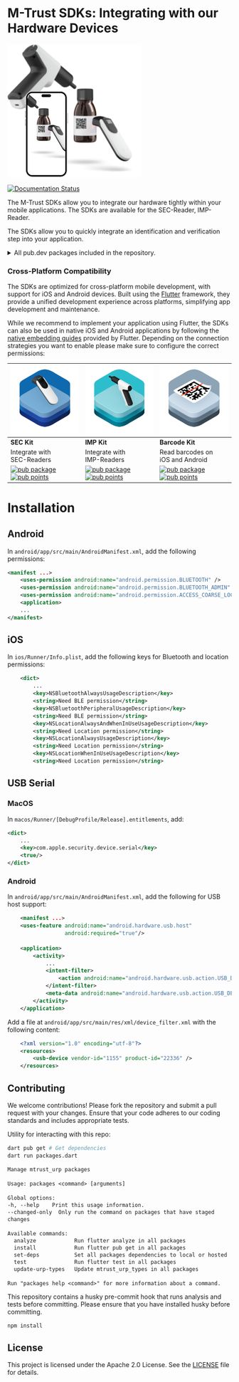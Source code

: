 # M-Trust SDKs: Integrating with our Hardware Devices
<img src="https://github.com/emdgroup/mtrust-urp/blob/main/banner.png?raw=true" width="300"/>


[![Documentation Status](https://img.shields.io/badge/Documentation-M--Trust%20SDKs-blue?style=flat&logo=readthedocs)](https://docs.mtrust.io/sdks)

The M-Trust SDKs allow you to integrate our hardware tightly within your mobile applications. The SDKs are available for the SEC-Reader, IMP-Reader.

The SDKs allow you to quickly integrate an identification and verification step into your application.

<details>
    <summary>All pub.dev packages included in the repository.</summary>
  
#### mtrust_urp_core
[![pub package](https://img.shields.io/pub/v/mtrust_urp_core.svg)](https://pub.dev/packages/mtrust_urp_core)
[![pub points](https://img.shields.io/pub/points/mtrust_urp_core)](https://pub.dev/packages/mtrust_urp_core/score)

#### mtrust_urp_ui
[![pub package](https://img.shields.io/pub/v/mtrust_urp_ui.svg)](https://pub.dev/packages/mtrust_urp_ui)
[![pub points](https://img.shields.io/pub/points/mtrust_urp_ui)](https://pub.dev/packages/mtrust_urp_ui/score)
#### mtrust_urp_ble_strategy
[![pub package](https://img.shields.io/pub/v/mtrust_urp_ble_strategy.svg)](https://pub.dev/packages/mtrust_urp_ble_strategy)
[![pub points](https://img.shields.io/pub/points/mtrust_urp_ble_strategy)](https://pub.dev/packages/mtrust_urp_ble_strategy/score)
#### mtrust_urp_virtual_strategy
[![pub package](https://img.shields.io/pub/v/mtrust_urp_virtual_strategy.svg)](https://pub.dev/packages/mtrust_urp_virtual_strategy)
[![pub points](https://img.shields.io/pub/points/mtrust_urp_virtual_strategy)](https://pub.dev/packages/mtrust_urp_virtual_strategy/score)

</details>


### Cross-Platform Compatibility

The SDKs are optimized for cross-platform mobile development, with support for iOS and Android devices. Built using the [Flutter](https://flutter.dev/) framework, they provide a unified development experience across platforms, simplifying app development and maintenance.

While we recommend to implement your application using Flutter, the SDKs can also be used in native iOS and Android applications by following the [native embedding guides](https://docs.flutter.dev/add-to-app) provided by Flutter.
Depending on the connection strategies you want to enable please make sure to configure the correct permissions:

| <img src="https://github.com/emdgroup/mtrust-sec-kit/blob/main/banner.png?raw=true" width="200">                                                                                                                                | <img src="https://github.com/emdgroup/mtrust-imp-kit/blob/main/banner.png?raw=true" width="200">                                                                                                                                | <img src="https://github.com/emdgroup/mtrust-barcode-kit/blob/main/banner.png?raw=true" width="200">                                                                                                                                            |
| ------------------------------------------------------------------------------------------------------------------------------------------------------------------------------------------------------------------------------- | ------------------------------------------------------------------------------------------------------------------------------------------------------------------------------------------------------------------------------- | ----------------------------------------------------------------------------------------------------------------------------------------------------------------------------------------------------------------------------------------------- |
| **SEC Kit**                                                                                                                                                                                                                     | **IMP Kit**                                                                                                                                                                                                                     | **Barcode Kit**                                                                                                                                                                                                                                 |
| Integrate with</br>SEC-Readers                                                                                                                                                                                                  | Integrate with</br>IMP-Readers                                                                                                                                                                                                  | Read barcodes on</br> iOS and Android                                                                                                                                                                                                           |
| [![pub package](https://img.shields.io/pub/v/mtrust_sec_kit.svg)](https://pub.dev/packages/mtrust_sec_kit)</br>[![pub points](https://img.shields.io/pub/points/mtrust_sec_kit)](https://pub.dev/packages/mtrust_sec_kit/score) | [![pub package](https://img.shields.io/pub/v/mtrust_imp_kit.svg)](https://pub.dev/packages/mtrust_imp_kit)</br>[![pub points](https://img.shields.io/pub/points/mtrust_imp_kit)](https://pub.dev/packages/mtrust_imp_kit/score) | [![pub package](https://img.shields.io/pub/v/mtrust_barcode_kit.svg)](https://pub.dev/packages/mtrust_barcode_kit)</br>[![pub points](https://img.shields.io/pub/points/mtrust_barcode_kit)](https://pub.dev/packages/mtrust_barcode_kit/score) |


# Installation

## Android

In `android/app/src/main/AndroidManifest.xml`, add the following permissions:

```xml
<manifest ...>
    <uses-permission android:name="android.permission.BLUETOOTH" />
    <uses-permission android:name="android.permission.BLUETOOTH_ADMIN" />
    <uses-permission android:name="android.permission.ACCESS_COARSE_LOCATION"/>
    <application>
    ...
</manifest>
```

## iOS

In `ios/Runner/Info.plist`, add the following keys for Bluetooth and location permissions:

```xml
    <dict>
        ...
	    <key>NSBluetoothAlwaysUsageDescription</key>
	    <string>Need BLE permission</string>
	    <key>NSBluetoothPeripheralUsageDescription</key>
	    <string>Need BLE permission</string>
	    <key>NSLocationAlwaysAndWhenInUseUsageDescription</key>
	    <string>Need Location permission</string>
	    <key>NSLocationAlwaysUsageDescription</key>
	    <string>Need Location permission</string>
	    <key>NSLocationWhenInUseUsageDescription</key>
	    <string>Need Location permission</string>
```

## USB Serial
### MacOS
In `macos/Runner/[DebugProfile/Release].entitlements`, add:

```xml
<dict>
    ...
    <key>com.apple.security.device.serial</key>
    <true/>
</dict>
```

### Android
In `android/app/src/main/AndroidManifest.xml`, add the following for USB host support:

```xml
    <manifest ...>
    <uses-feature android:name="android.hardware.usb.host"
                  android:required="true"/>

    <application>
        <activity>
            ...
            <intent-filter>
                <action android:name="android.hardware.usb.action.USB_DEVICE_ATTACHED" />
            </intent-filter>
            <meta-data android:name="android.hardware.usb.action.USB_DEVICE_ATTACHED" android:resource="@xml/device_filter" />
        </activity>
    </application>

```

Add a file at `android/app/src/main/res/xml/device_filter.xml` with the following content:

```xml
    <?xml version="1.0" encoding="utf-8"?>
    <resources>
        <usb-device vendor-id="1155" product-id="22336" />
    </resources>
```

## Contributing
We welcome contributions! Please fork the repository and submit a pull request with your changes. Ensure that your code adheres to our coding standards and includes appropriate tests.

Utility for interacting with this repo:

```sh 
dart pub get # Get dependencies
dart run packages.dart 
```

```
Manage mtrust_urp packages

Usage: packages <command> [arguments]

Global options:
-h, --help    Print this usage information.
--changed-only  Only run the command on packages that have staged changes

Available commands:
  analyze            Run flutter analyze in all packages
  install            Run flutter pub get in all packages
  set-deps           Set all packages dependencies to local or hosted
  test               Run flutter test in all packages
  update-urp-types   Update mtrust_urp_types in all packages

Run "packages help <command>" for more information about a command.
```

This repository contains a husky pre-commit hook that runs analysis and tests before committing. Please ensure that you have installed husky before committing.

```sh
npm install 
```



## License
This project is licensed under the Apache 2.0 License. See the [LICENSE](./LICENSE) file for details.
